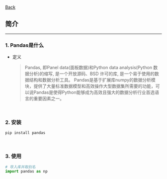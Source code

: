 [Back](README.md)

## 简介

<hr>

### 1. Pandas是什么

- 定义

  > Pandas, 即Panel data(面板数据)和Python data analysis(Python 数据分析)的缩写, 是一个开放源码、BSD 许可的库, 是一个易于使用的数据结构和数据分析工具。
  Pandas是基于扩展库numpy的数据分析模块，提供了大量标准数据模型和高效操作大型数据集所需要的功能，可以说Pandas是使得Python能够成为高效且强大的数据分析行业首选语言的重要因素之一。

&nbsp;

### 2. 安装

```python
pip install pandas
```

&nbsp;

### 3. 使用

```python
# 导入库并取别名
import pandas as np
```
